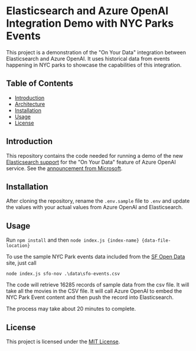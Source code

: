 # Elasticsearch and Azure OpenAI Integration Demo with NYC Parks Events

This project is a demonstration of the "On Your Data" integration between Elasticsearch and Azure OpenAI. It uses historical data from events happening in NYC parks to showcase the capabilities of this integration.

## Table of Contents

- [Introduction](#introduction)
- [Architecture](#architecture)
- [Installation](#installation)
- [Usage](#usage)
- [License](#license)

## Introduction

This repository contains the code needed for running a demo of the new [Elasticsearch support](https://www.elastic.co/search-labs/blog/azure-openai-on-your-data-Elasticsearch-vector-database) for the "On Your Data" feature of Azure OpenAI service. See the [announcement from Microsoft](https://techcommunity.microsoft.com/t5/ai-azure-ai-services-blog/azure-openai-service-expands-quot-on-your-data-quot-with/ba-p/4097023).


## Installation

After cloning the repository, rename the `.env.sample` file to `.env` and update the values with your actual values from Azure OpenAI and Elasticsearch. 

## Usage

Run `npm install` and then `node index.js {index-name} {data-file-location}`

To use the sample NYC Park events data included from the [SF Open Data](https://datasf.org/opendata/) site, just call

```
node index.js sfo-nov .\data\sfo-events.csv
```

The code will retrieve 16285 records of sample data from the csv file. It will take all the movies in the CSV file. It will call Azure OpenAI to embed the NYC Park Event content and then push the record into Elasticsearch. 

The process may take about 20 minutes to complete.

## License

This project is licensed under the [MIT License](LICENSE).
